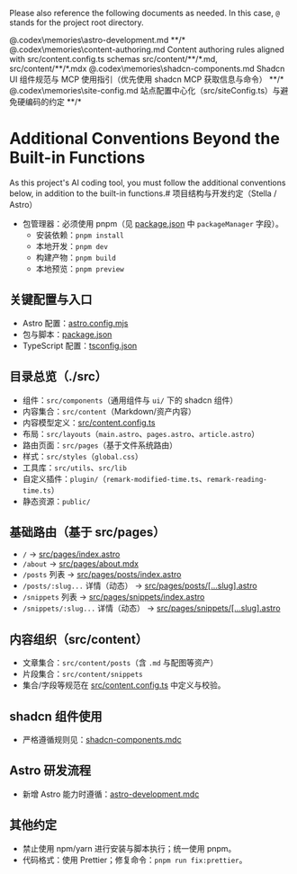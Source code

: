 Please also reference the following documents as needed. In this case, `@` stands for the project root directory.

<Documents>
  <Document>
    <Path>@.codex\memories\astro-development.md</Path>
    <FilePatterns>**/*</FilePatterns>
  </Document>
  <Document>
    <Path>@.codex\memories\content-authoring.md</Path>
    <Description>Content authoring rules aligned with src/content.config.ts schemas</Description>
    <FilePatterns>src/content/**/*.md, src/content/**/*.mdx</FilePatterns>
  </Document>
  <Document>
    <Path>@.codex\memories\shadcn-components.md</Path>
    <Description>Shadcn UI 组件规范与 MCP 使用指引（优先使用 shadcn MCP 获取信息与命令）</Description>
    <FilePatterns>**/*</FilePatterns>
  </Document>
  <Document>
    <Path>@.codex\memories\site-config.md</Path>
    <Description>站点配置中心化（src/siteConfig.ts）与避免硬编码的约定</Description>
    <FilePatterns>**/*</FilePatterns>
  </Document>
</Documents>

# Additional Conventions Beyond the Built-in Functions

As this project's AI coding tool, you must follow the additional conventions below, in addition to the built-in functions.# 项目结构与开发约定（Stella / Astro）

- 包管理器：必须使用 pnpm（见 [package.json](mdc:package.json) 中 `packageManager` 字段）。
  - 安装依赖：`pnpm install`
  - 本地开发：`pnpm dev`
  - 构建产物：`pnpm build`
  - 本地预览：`pnpm preview`

## 关键配置与入口
- Astro 配置：[astro.config.mjs](mdc:astro.config.mjs)
- 包与脚本：[package.json](mdc:package.json)
- TypeScript 配置：[tsconfig.json](mdc:tsconfig.json)

## 目录总览（./src）
- 组件：`src/components`（通用组件与 `ui/` 下的 shadcn 组件）
- 内容集合：`src/content`（Markdown/资产内容）
- 内容模型定义：[src/content.config.ts](mdc:src/content.config.ts)
- 布局：`src/layouts`（`main.astro`、`pages.astro`、`article.astro`）
- 路由页面：`src/pages`（基于文件系统路由）
- 样式：`src/styles`（`global.css`）
- 工具库：`src/utils`、`src/lib`
- 自定义插件：`plugin/`（`remark-modified-time.ts`、`remark-reading-time.ts`）
- 静态资源：`public/`

## 基础路由（基于 src/pages）
- `/` → [src/pages/index.astro](mdc:src/pages/index.astro)
- `/about` → [src/pages/about.mdx](mdc:src/pages/about.mdx)
- `/posts` 列表 → [src/pages/posts/index.astro](mdc:src/pages/posts/index.astro)
- `/posts/:slug...` 详情（动态） → [src/pages/posts/[...slug].astro](mdc:src/pages/posts/[...slug].astro)
- `/snippets` 列表 → [src/pages/snippets/index.astro](mdc:src/pages/snippets/index.astro)
- `/snippets/:slug...` 详情（动态） → [src/pages/snippets/[...slug].astro](mdc:src/pages/snippets/[...slug].astro)

## 内容组织（src/content）
- 文章集合：`src/content/posts`（含 `.md` 与配图等资产）
- 片段集合：`src/content/snippets`
- 集合/字段等规范在 [src/content.config.ts](mdc:src/content.config.ts) 中定义与校验。

## shadcn 组件使用
- 严格遵循规则见：[shadcn-components.mdc](mdc:shadcn-components.mdc)

## Astro 研发流程
- 新增 Astro 能力时遵循：[astro-development.mdc](mdc:astro-development.mdc)

## 其他约定
- 禁止使用 npm/yarn 进行安装与脚本执行；统一使用 pnpm。
- 代码格式：使用 Prettier；修复命令：`pnpm run fix:prettier`。